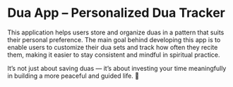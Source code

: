 # Dua App – Personalized Dua Tracker
This application helps users store and organize duas in a pattern that suits their personal preference.
The main goal behind developing this app is to enable users to customize their dua sets and track how often they recite them, making it easier to stay consistent and mindful in spiritual practice.

It’s not just about saving duas — it’s about investing your time meaningfully in building a more peaceful and guided life. 🌙